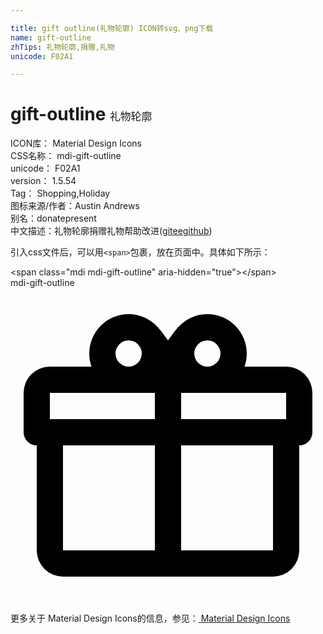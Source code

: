 ```yaml
---

title: gift outline(礼物轮廓) ICON转svg、png下载
name: gift-outline
zhTips: 礼物轮廓,捐赠,礼物
unicode: F02A1

---
```


# gift-outline  <small style="font-size: 60%;font-weight: 100">礼物轮廓</small>


<div class="detail-page">
<p>
<span>
ICON库：
<span class="badge-secondary badge">Material Design Icons</span> 
</span>
<br/>
<span>
CSS名称：
<span class="badge-secondary badge">mdi-gift-outline</span> 
</span>
<br/>
<span>
unicode：
<span class="badge-secondary badge">F02A1</span> 
</span>
<br/>
<span>
version：
<span class="badge-secondary badge">1.5.54</span> 
</span>
<br/>
<span>Tag：
<span class="badge-light badge">Shopping,Holiday</span>
</span>
<br/>
<span>图标来源/作者：<span class="badge-light badge">Austin Andrews</span></span> 
<br/>
<span>别名：<span class="badge-light badge">donate</span><span class="badge-light badge">present</span></span><br/><span class="zh-detail">中文描述：<span class="badge-primary badge">礼物轮廓</span><span class="badge-primary badge">捐赠</span><span class="badge-primary badge">礼物</span><span class="help-link"><span>帮助改进</span>(<a href="https://gitee.com/liuwave/icon-helper/edit/master/json/material/gift-outline.json" target="_blank" rel="noopener noreferrer">gitee</a><a href="https://github.com/liuwave/icon-helper/edit/master/json/material/gift-outline.json" target="_blank" rel="noopener noreferrer">github</a></span>)</span><br/>
</p>
</div>
<div class="alert alert-dark">
  <i class="mdi mdi-gift-outline mdi-48px"></i>
  <i class="mdi mdi-gift-outline mdi-36px"></i>
  <i class="mdi mdi-gift-outline mdi-24px"></i>
  <i class="mdi mdi-gift-outline mdi-18px"></i>
</div>
<div>
  <p>引入css文件后，可以用<code>&lt;span&gt;</code>包裹，放在页面中。具体如下所示：    
  </p>
  <div class="alert alert-primary" style="font-size: 14px">
    &lt;span class="mdi mdi-gift-outline" aria-hidden="true"&gt;&lt;/span&gt;
    <copy-btn content='<span class="mdi mdi-gift-outline" aria-hidden="true"></span>'></copy-btn>
  </div>
  <div class="alert alert-secondary">
    <i class="mdi mdi-gift-outline"
    style="font-size: 24px"
    aria-hidden="true"></i> mdi-gift-outline
    <copy-btn content="mdi-gift-outline" btn-title="复制图标名称"></copy-btn>
  </div>
</div>
<div id="svg" class="svg-wrap">
<svg xmlns="http://www.w3.org/2000/svg" viewBox="0 0 24 24"><path d="M22,12V20A2,2 0 0,1 20,22H4A2,2 0 0,1 2,20V12A1,1 0 0,1 1,11V8A2,2 0 0,1 3,6H6.17C6.06,5.69 6,5.35 6,5A3,3 0 0,1 9,2C10,2 10.88,2.5 11.43,3.24V3.23L12,4L12.57,3.23V3.24C13.12,2.5 14,2 15,2A3,3 0 0,1 18,5C18,5.35 17.94,5.69 17.83,6H21A2,2 0 0,1 23,8V11A1,1 0 0,1 22,12M4,20H11V12H4V20M20,20V12H13V20H20M9,4A1,1 0 0,0 8,5A1,1 0 0,0 9,6A1,1 0 0,0 10,5A1,1 0 0,0 9,4M15,4A1,1 0 0,0 14,5A1,1 0 0,0 15,6A1,1 0 0,0 16,5A1,1 0 0,0 15,4M3,8V10H11V8H3M13,8V10H21V8H13Z" /></svg>
</div>
<detail full-name='mdi-gift-outline'></detail>
    
<div><p>更多关于 Material Design Icons的信息，参见：<a target="_blank" href="https://iconhelper.cn/material.html"> Material Design Icons</a>
</p></div>
